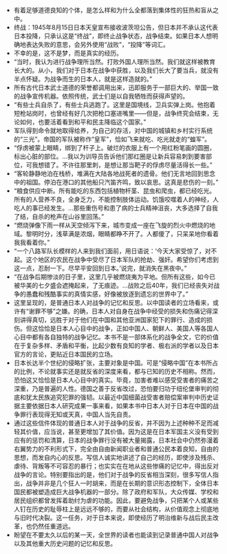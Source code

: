 - 有着足够道德良知的个体，是怎么样和为什么全都落到集体性的狂热和盲从之中。 
- 终战：1945年8月15日日本天皇宣布接收波茨坦公告，但日本并不承认这代表日本投降，只承认这是“终战”，即终止战争状态，战争结束。如果日本人想明确地表达失败的意思，会另外使用“战败”，“投降”等词汇。 
- 不幸的是，这不是梦，而是真实的经历。 
- “当时，我认为进行战争理所当然。打败外国人理所当然。我们就这样被教育长大的。从小，我们对于日本在战争中获胜，以及我们长大了要当兵，就没有半点怀疑。为战争而生的日本人，就是这样造就的。” 
- 所有古代日本武士道德的荣誉都调用出来，迅即服务于一部巨大的、举国一致的战争宣传机器。依照传统，武士们是以自我牺牲而获得声望的。 
- “有些士兵自杀了，有些士兵逃跑了。这里是国境线，卫兵实弹上岗。他抱着短枪站岗时，也曾经有好几次把枪口塞进嘴里——但是，战争终究会结束，无论如何，也要活着看到和平和民主降临这个国家。” 
- 军队得到命令就地取得给养，为自己的存活，对中国的城镇和乡村实行系统的“三光”。帝国的军队被称作“皇军”，恰如飞来就吃、吃光就走的“蝗军”。 
- “俘虏被蒙上眼睛，绑到了杆子上。破烂的衣服上有一个用红粉笔画的圆圈，标出心脏的部位。…我以为训导员告诉他们那红圈是让新兵容易刺到要害部位，可我想错了。不许往那里刺，是想让那当靶子的俘虏尽量活得长一些。” 
- “客轮静静地泊在栈桥，堆满在大陆各地战死者的遗骨。他们无言地回到思念中的祖国。停泊在港口的其他船只汽笛齐鸣，致以哀思。这真是悲伤的一刻。” 
- “粮食供应中断。所有能吃的东西包括植物杆茎、昆虫和爬虫，都已经吃光。所有的人营养不良，全身乏力，不能控制肢体运动。饥饿咬噬着人的神经，人吃人的事已经发生。…那些重伤号和患了病的士兵精神沮丧，大多选择了自我了结，自杀的枪声在山谷里回荡。” 
- “燃烧弹像下雨一样从天空倾泻下来，城市变成一座在飞旋的烈火中燃烧的地域。黎明时分，浅草满是浓烟，眼睛都睁不开了。人都傻了，只呆呆地你看着我我看着你。” 
- “一个八路军队长模样的人来到我们面前，用日语说：‘今天大家受惊了，对不起。这个地区的农民在战争中受尽了日本军队的抢劫、强奸。希望你们考虑到这一点，忍耐一下。尽早平安回到日本。’说完，就消失在黑夜中。” 
- “在战争后期惨淡的日子里，这里几乎被燃烧夷为平地。但所有这些，如今已被华美的七夕盛会遮掩起来，了无痕迹。…战败之后40年，我们已经丧失对战争的愚蠢和残酷事实的真情实感，好像被放逐到遗忘的世界中了。” 
- 这里呈现的，是普通日本人对战争的记忆和反思。以中国读者的立场看来，或许有“谢罪不够”之嫌。的确，日本人对自身在战争中经受的损失和伤痛记得深刻讲得真切，远胜于对于他们在中国和其他亚洲国家犯下的罪行、造成的损伤。但这恰恰是日本人心目中的战争，正如中国人、朝鲜人、美国人等各国人心目中都有各自独特的战争记忆。本书不是一部体系化的战争全文，它的价值在于复杂多样、矛盾和平衡，比起少数有良知的学者、极右派的学者以及日本官方的言论，更贴近日本国民的立场。 
- 日本长达半个世纪的侵略扩张，主要对象是中国。可是“侵略中国”在本书所占的比例，不论就事实还是就反省的深度来看，都与已知的历史不相称。然而，恐怕这又恰恰是日本人心目中的真实。毕竟，加害者难以感受受害者的痛苦之深重，乃是普遍的人性。德国之善于反省改过，恐怕要归功于纽伦堡审判的彻底和犹太民族追究犯罪的强韧。以最近中国细菌战受害者赔偿案审判中历史证据主要依据日本人研究成果一事来看，如果本书中日本人对于日本在中国的战争罪行表现得无知或天真，中国人当先自责。 
- 通过这些信件体现的普通日本人对于战争的反省，并不因为上述种种不足而减轻其价值，应当说，甚至更增加了其价值。因为这是在日本军国主义没有受到应有的惩罚和清算，日本的战争罪行没有被大量揭露，日本社会中仍然弥漫着右翼势力的不利形式下，完全由自由新闻职业者和普通公民本着良知，自由的思想，而发自内心的反思。写信人诚实地讲述了自己的经历，即使涉及残杀、虐待、背叛等不可容忍的暴行；也实实在在地从这些惨痛的记忆中，得出反对战争的言论。特别要指出的是，他们对于战争的反省相当深刻，很多写信人指出，战争并非是几个狂人一时胡来，而是在长期的意识形态控制下，全体日本国民都被塑造成巨大战争机器的一部分。除了政府和军队，大众传媒、学校和居民组织都曾发挥着助纣为虐的功能。因此，要避免战争，只把某个人或某些人钉在历史的耻辱柱上是远远不够的，而要从社会结构，从价值观念上彻底地与旧时代决裂。这一任务，对于日本来说，即使经历了明治维新与战后民主改革，也仍然任重道远。 
- 盼望在不要太久以后的某一天，全世界的读者也能读到记录普通中国人对战争以及其他重大历史问题的记忆和反思。